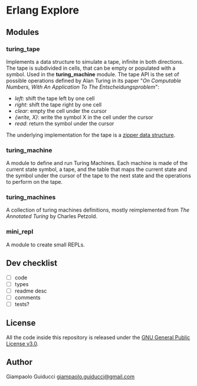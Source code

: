 # Erlang Explore

## Modules


### turing_tape

Implements a data structure to simulate a tape, infinite in both directions. The tape is subdivided in cells, that can be empty or populated with a symbol. Used in the **turing_machine** module. The tape API is the set of possible operations defined by Alan Turing in its paper "*On Computable Numbers, With An Application To The Entscheidungsproblem*":

- *left*: shift the tape left by one cell
- *right*: shift the tape right by one cell
- *clear*: empty the cell under the cursor
- *{write, X}*: write the symbol X in the cell under the cursor
- *read*: return the symbol under the cursor

The underlying implementation for the tape is a [zipper data structure](https://en.wikipedia.org/wiki/Zipper_\(data_structure\)).


### turing_machine

A module to define and run Turing Machines. Each machine is made of the current state symbol, a tape, and the table that maps the current state and the symbol under the cursor of the tape to the next state and the operations to perform on the tape.

### turing_machines

A collection of turing machines definitions, mostly reimplemented from *The Annotated Turing* by Charles Petzold.

### mini_repl

A module to create small REPLs.

## Dev checklist

- [ ] code
- [ ] types
- [ ] readme desc
- [ ] comments
- [ ] tests?

## License

All the code inside this repository is released under the [GNU General Public License v3.0](https://www.gnu.org/licenses/gpl-3.0.html).

## Author

Giampaolo Guiducci <giampaolo.guiducci@gmail.com>